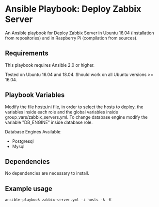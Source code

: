 # Ansible Playbook: Deploy Zabbix Server

An Ansible playbook for Deploy Zabbix Server in Ubuntu 16.04 (installation from repositories) and in Raspberry Pi (compilation from sources). 

## Requirements

This playbook requires Ansible 2.0 or higher.

Tested on Ubuntu 16.04 and 18.04. Should work on all Ubuntu versions >= 16.04.

## Playbook Variables

Modify the file hosts.ini file, in order to select the hosts to deploy, the variables inside each role and the global variables inside group_vars/zabbix_servers.yml. To change database engine modify the variable "DB_ENGINE" inside database role.

Database Engines Available:
* Postgresql
* Mysql

## Dependencies

No dependencies are necessary to install.

## Example usage

``` shell
ansible-playbook zabbix-server.yml -i hosts -k -K
```